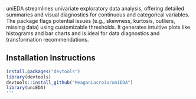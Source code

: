 uniEDA streamlines univariate exploratory data analysis, offering detailed summaries and visual diagnostics for continuous and categorical variables. The package flags potential issues (e.g., skewness, kurtosis, outliers, missing data) using customizable thresholds. It generates intuitive plots like histograms and bar charts and is ideal for data diagnostics and transformation recommendations.

## Installation Instructions

```r
install.packages("devtools")
library(devtools)
devtools::install_github("MeaganLacroix/uniEDA")
library(uniEDA)
'''


 
